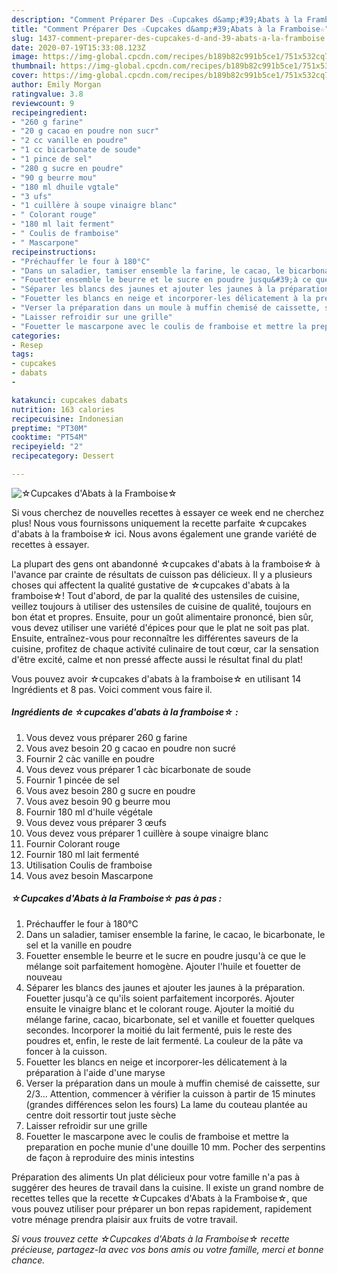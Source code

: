 ```yaml
---
description: "Comment Préparer Des ☆Cupcakes d&amp;#39;Abats à la Framboise☆"
title: "Comment Préparer Des ☆Cupcakes d&amp;#39;Abats à la Framboise☆"
slug: 1437-comment-preparer-des-cupcakes-d-and-39-abats-a-la-framboise
date: 2020-07-19T15:33:08.123Z
image: https://img-global.cpcdn.com/recipes/b189b82c991b5ce1/751x532cq70/☆cupcakes-dabats-a-la-framboise☆-photo-principale-de-la-recette.jpg
thumbnail: https://img-global.cpcdn.com/recipes/b189b82c991b5ce1/751x532cq70/☆cupcakes-dabats-a-la-framboise☆-photo-principale-de-la-recette.jpg
cover: https://img-global.cpcdn.com/recipes/b189b82c991b5ce1/751x532cq70/☆cupcakes-dabats-a-la-framboise☆-photo-principale-de-la-recette.jpg
author: Emily Morgan
ratingvalue: 3.8
reviewcount: 9
recipeingredient:
- "260 g farine"
- "20 g cacao en poudre non sucr"
- "2 cc vanille en poudre"
- "1 cc bicarbonate de soude"
- "1 pince de sel"
- "280 g sucre en poudre"
- "90 g beurre mou"
- "180 ml dhuile vgtale"
- "3 ufs"
- "1 cuillère à soupe vinaigre blanc"
- " Colorant rouge"
- "180 ml lait ferment"
- " Coulis de framboise"
- " Mascarpone"
recipeinstructions:
- "Préchauffer le four à 180°C"
- "Dans un saladier, tamiser ensemble la farine, le cacao, le bicarbonate, le sel et la vanille en poudre"
- "Fouetter ensemble le beurre et le sucre en poudre jusqu&#39;à ce que le mélange soit parfaitement homogène. Ajouter l&#39;huile et fouetter de nouveau"
- "Séparer les blancs des jaunes et ajouter les jaunes à la préparation. Fouetter jusqu&#39;à ce qu&#39;ils soient parfaitement incorporés. Ajouter ensuite le vinaigre blanc et le colorant rouge. Ajouter la moitié du mélange farine, cacao, bicarbonate, sel et vanille et fouetter quelques secondes. Incorporer la moitié du lait fermenté, puis le reste des poudres et, enfin, le reste de lait fermenté. La couleur de la pâte va foncer à la cuisson."
- "Fouetter les blancs en neige et incorporer-les délicatement à la préparation à l&#39;aide d&#39;une maryse"
- "Verser la préparation dans un moule à muffin chemisé de caissette, sur 2/3... Attention, commencer à vérifier la cuisson à partir de 15 minutes (grandes différences selon les fours) La lame du couteau plantée au centre doit ressortir tout juste sèche"
- "Laisser refroidir sur une grille"
- "Fouetter le mascarpone avec le coulis de framboise et mettre la preparation en poche munie d&#39;une douille 10 mm. Pocher des serpentins de façon à reproduire des minis intestins"
categories:
- Resep
tags:
- cupcakes
- dabats
- 

katakunci: cupcakes dabats  
nutrition: 163 calories
recipecuisine: Indonesian
preptime: "PT30M"
cooktime: "PT54M"
recipeyield: "2"
recipecategory: Dessert

---
```



![☆Cupcakes d&#39;Abats à la Framboise☆](https://img-global.cpcdn.com/recipes/b189b82c991b5ce1/751x532cq70/☆cupcakes-dabats-a-la-framboise☆-photo-principale-de-la-recette.jpg)

Si vous cherchez de nouvelles recettes à essayer ce week end ne cherchez plus! Nous vous fournissons uniquement la recette parfaite ☆cupcakes d&#39;abats à la framboise☆ ici. Nous avons également une grande variété de recettes à essayer.

La plupart des gens ont abandonné ☆cupcakes d&#39;abats à la framboise☆ à l'avance par crainte de résultats de cuisson pas délicieux. Il y a plusieurs choses qui affectent la qualité gustative de ☆cupcakes d&#39;abats à la framboise☆! Tout d'abord, de par la qualité des ustensiles de cuisine, veillez toujours à utiliser des ustensiles de cuisine de qualité, toujours en bon état et propres. Ensuite, pour un goût alimentaire prononcé, bien sûr, vous devez utiliser une variété d'épices pour que le plat ne soit pas plat. Ensuite, entraînez-vous pour reconnaître les différentes saveurs de la cuisine, profitez de chaque activité culinaire de tout cœur, car la sensation d'être excité, calme et non pressé affecte aussi le résultat final du plat!

<!--inarticleads1-->

Vous pouvez avoir ☆cupcakes d&#39;abats à la framboise☆ en utilisant 14 Ingrédients et 8 pas. Voici comment vous faire il.

##### Ingrédients de ☆cupcakes d&#39;abats à la framboise☆ :

1. Vous devez vous préparer 260 g farine
1. Vous avez besoin 20 g cacao en poudre non sucré
1. Fournir 2 càc vanille en poudre
1. Vous devez vous préparer 1 càc bicarbonate de soude
1. Fournir 1 pincée de sel
1. Vous avez besoin 280 g sucre en poudre
1. Vous avez besoin 90 g beurre mou
1. Fournir 180 ml d&#39;huile végétale
1. Vous devez vous préparer 3 œufs
1. Vous devez vous préparer 1 cuillère à soupe vinaigre blanc
1. Fournir  Colorant rouge
1. Fournir 180 ml lait fermenté
1. Utilisation  Coulis de framboise
1. Vous avez besoin  Mascarpone




<!--inarticleads2-->

##### ☆Cupcakes d&#39;Abats à la Framboise☆ pas à pas :

1. Préchauffer le four à 180°C
1. Dans un saladier, tamiser ensemble la farine, le cacao, le bicarbonate, le sel et la vanille en poudre
1. Fouetter ensemble le beurre et le sucre en poudre jusqu&#39;à ce que le mélange soit parfaitement homogène. Ajouter l&#39;huile et fouetter de nouveau
1. Séparer les blancs des jaunes et ajouter les jaunes à la préparation. Fouetter jusqu&#39;à ce qu&#39;ils soient parfaitement incorporés. Ajouter ensuite le vinaigre blanc et le colorant rouge. Ajouter la moitié du mélange farine, cacao, bicarbonate, sel et vanille et fouetter quelques secondes. Incorporer la moitié du lait fermenté, puis le reste des poudres et, enfin, le reste de lait fermenté. La couleur de la pâte va foncer à la cuisson.
1. Fouetter les blancs en neige et incorporer-les délicatement à la préparation à l&#39;aide d&#39;une maryse
1. Verser la préparation dans un moule à muffin chemisé de caissette, sur 2/3... Attention, commencer à vérifier la cuisson à partir de 15 minutes (grandes différences selon les fours) La lame du couteau plantée au centre doit ressortir tout juste sèche
1. Laisser refroidir sur une grille
1. Fouetter le mascarpone avec le coulis de framboise et mettre la preparation en poche munie d&#39;une douille 10 mm. Pocher des serpentins de façon à reproduire des minis intestins




<!--inarticleads1-->

<p>
Préparation des aliments Un plat délicieux pour votre famille n'a pas à suggérer des heures de travail dans la cuisine. Il existe un grand nombre de recettes telles que la recette ☆Cupcakes d&#39;Abats à la Framboise☆, que vous pouvez utiliser pour préparer un bon repas rapidement, rapidement votre ménage prendra plaisir aux fruits de votre travail.
</p>

<p>
<i>Si vous trouvez cette ☆Cupcakes d&#39;Abats à la Framboise☆ recette précieuse, partagez-la avec vos bons amis ou votre famille, merci et bonne chance.</i>
</p>
